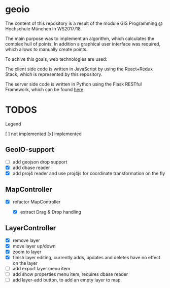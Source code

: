 # geoio

The content of this repository is a result of the module GIS Programming @ Hochschule München in WS2017/18. 

The main purpose was to implement an algorithm, which calculates the complex hull of points. In addition a graphical user interface was required, which allows to manually create points.

To achive this goals, web technologies are used:

The client side code is written in JavaScript by using the React+Redux Stack, which is represented by this repository.

The server side code is written in Python using the Flask RESTful Framework, which can be found [here](https://github.com/sebastianfrey/geoio-server). 


# TODOS

Legend

[ ] not implemented
[x] implemented

## GeoIO-support
- [ ] add geojson drop support
- [x] add dbase reader
- [x] add proj4 reader and use proj4js for coordinate transformation on the fly

## MapController
- [x] refactor MapController
  - [x] extract Drag & Drop handling


## LayerController
  - [x] remove layer
  - [x] move layer up/down
  - [x] zoom to layer
  - [x] finish layer editing, currently adds, updates and deletes have no effect on the layer
  - [ ] add export layer menu item
  - [ ] add show properties menu item, requires dbase reader
  - [ ] add layer-add button, to add an empty layer to map.

